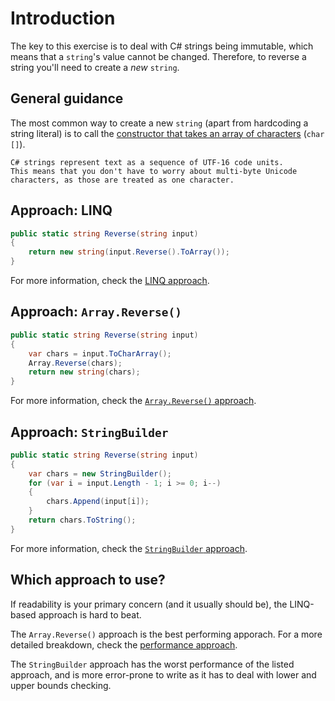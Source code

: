# Introduction

The key to this exercise is to deal with C# strings being immutable, which means that a `string`'s value cannot be changed.
Therefore, to reverse a string you'll need to create a _new_ `string`.

## General guidance

The most common way to create a new `string` (apart from hardcoding a string literal) is to call the [constructor that takes an array of characters][constructor-array-chars] (`char []`).

```exercism/note
C# strings represent text as a sequence of UTF-16 code units.
This means that you don't have to worry about multi-byte Unicode characters, as those are treated as one character.
```

## Approach: LINQ

```csharp
public static string Reverse(string input)
{
    return new string(input.Reverse().ToArray());
}
```

For more information, check the [LINQ approach][approach-linq].

## Approach: `Array.Reverse()`

```csharp
public static string Reverse(string input)
{
    var chars = input.ToCharArray();
    Array.Reverse(chars);
    return new string(chars);
}
```

For more information, check the [`Array.Reverse()` approach][approach-array-reverse].

## Approach: `StringBuilder`

```csharp
public static string Reverse(string input)
{
    var chars = new StringBuilder();
    for (var i = input.Length - 1; i >= 0; i--)
    {
        chars.Append(input[i]);
    }
    return chars.ToString();
}
```

For more information, check the [`StringBuilder` approach][approach-string-builder].

## Which approach to use?

If readability is your primary concern (and it usually should be), the LINQ-based approach is hard to beat.

The `Array.Reverse()` approach is the best performing apporach.
For a more detailed breakdown, check the [performance approach][approach-performance].

The `StringBuilder` approach has the worst performance of the listed approach, and is more error-prone to write as it has to deal with lower and upper bounds checking.

[constructor-array-chars]: https://learn.microsoft.com/en-us/dotnet/api/system.string.-ctor?view=net-7.0#system-string-ctor(system-char())
[approach-performance]: https://exercism.org/tracks/csharp/exercises/reverse-string/articles/performance
[approach-linq]: https://exercism.org/tracks/csharp/exercises/reverse-string/approaches/linq
[approach-array-reverse]: https://exercism.org/tracks/csharp/exercises/reverse-string/approaches/array-reverse
[approach-span]: https://exercism.org/tracks/csharp/exercises/reverse-string/approaches/span
[approach-string-builder]: https://exercism.org/tracks/csharp/exercises/reverse-string/approaches/string-builder
